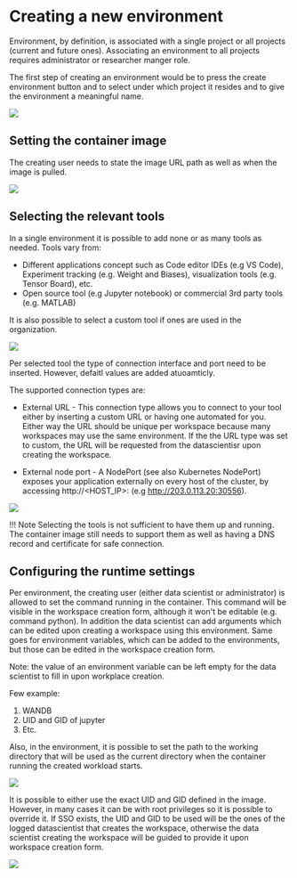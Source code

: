 # Creating a new environment

Environment, by definition, is associated with a single project or all projects (current and future ones). Associating an environment to all projects requires administrator or researcher manger role.

The first step of creating an environment would be to press the create environment button and to select under which project it resides and to give the environment a meaningful name.

![](img/env-proj-select.png)

## Setting the container image
The creating user needs to state the image URL path as well as when the image is pulled.

![](img/env-image-pull.png)

## Selecting the relevant tools
In a single environment it is possible to add none or as many tools as needed.
Tools vary from:

* Different applications concept such as Code editor IDEs (e.g VS Code), Experiment tracking (e.g. Weight and Biases), visualization tools (e.g. Tensor Board), etc.
* Open source tool (e.g Jupyter notebook) or commercial 3rd party tools (e.g. MATLAB)

It is also possible to select a custom tool if ones are used in the organization.

![](img/env-tools.png)


Per selected tool the type of connection interface and port need to be inserted. However, defaitl values are added atuoamticly.

The supported connection types are:

* External URL - This connection type allows you to connect to your tool either by inserting a custom URL or having one automated for you. Either way the URL should be unique per workspace because many workspaces may use the same environment. If the the URL type was set to custom, the URL will be requested from the datascientisr upon creating the workspace.


* External node port - A NodePort (see also Kubernetes NodePort) exposes your application externally on every host of the cluster, by accessing http://<HOST_IP>:<NODEPORT> (e.g http://203.0.113.20:30556).


![](img/env-tool-connect-type.png)

!!! Note
    Selecting the tools is not sufficient to have them up and running. The container image still needs to support them as well as having a DNS record and certificate for safe connection.


## Configuring the runtime settings

Per environment, the creating user (either data scientist or administrator) is allowed to set the command running in the container. This command will be visible in the workspace creation form, although it won't be editable (e.g. command python). In addition the data scientist can add arguments which can be edited upon creating a workspace using this environment. Same goes for environment variables, which can be added to the environments, but those can be edited in the workspace creation form.


Note: the value of an environment variable can be left empty for the data scientist to fill in upon workplace creation.

Few example:

1. WANDB
2. UID and GID of jupyter
3. Etc.

Also, in the environment, it is possible to set the path to the working directory that will be used as the current directory when the container running the created workload starts.

![](img/env-runtime-settings.png)

It is possible to either use the exact UID and GID defined in the image. However, in many cases it can be with root privileges so it is possible to override it. If SSO exists, the UID and GID to be used will be the ones of the logged datascientist that creates the workspace, otherwise the data scientist creating the workspace will be guided to provide it upon workspace creation form.

![](img/env-uid-override.png)
